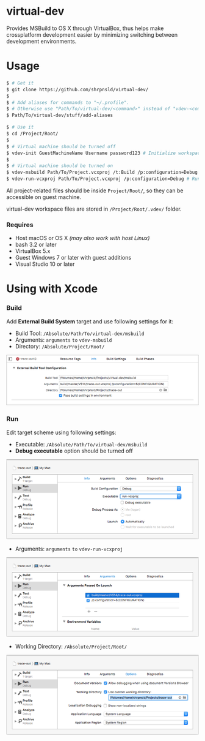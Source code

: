 # virtual-dev

Provides MSBuild to OS X through VirtualBox, thus helps make crossplatform development easier by minimizing switching between development environments.



# Usage

```bash
$ # Get it
$ git clone https://github.com/shrpnsld/virtual-dev/
$
$ # Add aliases for commands to "~/.profile".
$ # Otherwise use "Path/To/virtual-dev/<command>" instead of "vdev-<command>"
$ Path/To/virtual-dev/stuff/add-aliases
```
```bash
$ # Use it
$ cd /Project/Root/
$
$ # Virtual machine should be turned off
$ vdev-init GuestMachineName Username password123 # Initialize workspace
$
$ # Virtual machine should be turned on
$ vdev-msbuild Path/To/Project.vcxproj /t:Build /p:configuration=Debug # Build
$ vdev-run-vcxproj Path/To/Project.vcxproj /p:configuration=Debug # Run
```

All project-related files should be inside `Project/Root/`, so they can be accessible on guest machine.

virtual-dev workspace files are stored in `/Project/Root/.vdev/` folder.


### Requires

* Host macOS or OS X *(may also work with host Linux)*
* bash 3.2 or later
* VirtualBox 5.x
* Guest Windows 7 or later with guest additions
* Visual Studio 10 or later



# Using with Xcode


### Build

Add **External Build System** target and use following settings for it:

* Build Tool: `/Absolute/Path/To/virtual-dev/msbuild`
* Arguments: `arguments` `to` `vdev-msbuild`
* Directory: `/Absolute/Project/Root/`

![](./doc/ExternalBuildToolConfiguration.png)

### Run

Edit target scheme using following settings:

* Executable: `/Absolute/Path/To/virtual-dev/msbuild`
* **Debug executable** option should be turned off

![](./doc/SchemeRunInfo.png)

* Arguments: `arguments` `to` `vdev-run-vcxproj`

![](./doc/SchemeRunArguments.png)

* Working Directory: `/Absolute/Project/Root/`

![](./doc/SchemeRunOptions.png)
